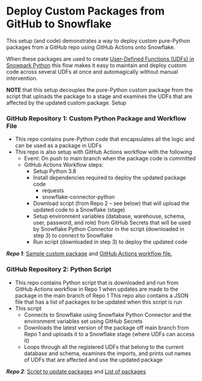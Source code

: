 # Deploy Custom Packages from GitHub to Snowflake

This setup (and code) demonstrates a way to deploy custom pure-Python packages from a GitHub repo using GitHub Actions onto Snowflake.

When these packages are used to create [User-Defined Functions (UDFs) in Snowpark Python](https://docs.snowflake.com/en/developer-guide/udf/python/udf-python-creating.html#label-udf-python-stage) this flow makes it easy to maintain and deploy custom code across several UDFs at once and automagically without manual intervention.

**NOTE** that this setup decouples the pure-Python custom package from the script that uploads the package to a stage and examines the UDFs that are affected by the updated custom package.
Setup

### GitHub Repository 1: Custom Python Package and Workflow File
* This repo contains pure-Python code that encapsulates all the logic and can be used as a package in UDFs
* This repo is also setup with GitHub Actions workflow with the following
   * Event: On push to main branch when the package code is committed  
   * GitHub Actions Workflow steps:
     * Setup Python 3.8
     * Install dependencies required to deploy the updated package code
       * requests
       * snowflake-connector-python
     * Download script (from Repo 2 – see below) that will upload the updated code to a Snowflake (stage)
     * Setup environment variables (database, warehouse, schema, user, password, and role) from GitHub Secrets that will be used by Snowflake Python Connector in the script (downloaded in step 3) to connect to Snowflake
     * Run script (downloaded in step 3) to deploy the updated code
     
***Repo 1***:  [Sample custom package](https://github.com/iamontheinet/user-defined-functions/blob/main/do_something_cool.py) and [GitHub Actions workflow file.](https://github.com/iamontheinet/user-defined-functions/blob/main/.github/workflows/python-app.yml)

### GitHub Repository 2: Python Script 
* This repo contains Python script that is downloaded and run from GitHub Actions workflow in Repo 1 when updates are made to the package in the main branch of Repo 1
This repo also contains a JSON file that has a list of packages to be updated when this script is run
* This script 
   * Connects to Snowflake using Snowflake Python Connector and the environment variables set using GitHub Secrets
   * Downloads the latest version of the package off main branch from Repo 1 and uploads it to a Snowflake stage (where UDFs can access it)
   * Loops through all the registered UDFs that belong to the current database and schema, examines the imports, and prints out names of UDFs that are affected and use the updated package

***Repo 2***: [Script to update packages](https://github.com/iamontheinet/c-i-c-d/blob/main/update_packages.py) and [List of packages](https://github.com/iamontheinet/c-i-c-d/blob/main/packages_list.json)
